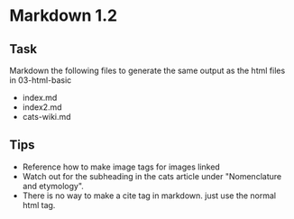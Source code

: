 # Markdown 1.2

## Task

Markdown the following files to generate the same output as the html files in 03-html-basic

* index.md
* index2.md
* cats-wiki.md

## Tips

* Reference how to make image tags for images linked
* Watch out for the subheading in the cats article under "Nomenclature and etymology".
* There is no way to make a cite tag in markdown. just use the normal html tag.

